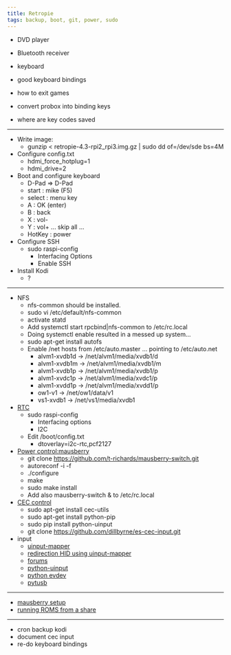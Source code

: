 ```yaml
---
title: Retropie
tags: backup, boot, git, power, sudo
---
```


- DVD player
- Bluetooth receiver 
- keyboard 

- good keyboard bindings
- how to exit games
- convert probox into binding keys
- where are key codes saved


* * *

- Write image:
   - gunzip < retropie-4.3-rpi2_rpi3.img.gz | sudo dd of=/dev/sde bs=4M
- Configure config.txt
   - hdmi_force_hotplug=1
   - hdmi_drive=2
- Boot and configure keyboard
  - D-Pad => D-Pad
  - start : mike (F5)
  - select : menu key
  - A :  OK (enter)
  - B : back
  - X : vol-
  - Y : vol+
  ... skip all ...
  - HotKey : power
- Configure SSH
  - sudo raspi-config
      - Interfacing Options
      - Enable SSH
- Install Kodi
  - ?



* * *

- NFS
  - nfs-common should be installed.
  - sudo vi /etc/default/nfs-common
  - activate statd
  - Add systemctl start rpcbind|nfs-common to /etc/rc.local
  - Doing systemctl enable resulted in a messed up system...
  - sudo apt-get install autofs
  - Enable /net hosts from /etc/auto.master ... pointing to /etc/auto.net
     - alvm1-xvdb1d -> /net/alvm1/media/xvdb1/d
     - alvm1-xvdb1m -> /net/alvm1/media/xvdb1/m
     - alvm1-xvdb1p -> /net/alvm1/media/xvdb1/p
     - alvm1-xvdc1p -> /net/alvm1/media/xvdc1/p
     - alvm1-xvdd1p -> /net/alvm1/media/xvdd1/p
     - ow1-v1 -> /net/ow1/data/v1
     - vs1-xvdb1 -> /net/vs1/media/xvdb1
- [RTC](https://afterthoughtsoftware.com/products/rasclock)
  - sudo raspi-config
    - Interfacing options
    - I2C
  - Edit /boot/config.txt
    - dtoverlay=i2c-rtc,pcf2127
- [Power control:mausberry](https://mausberry-circuits.myshopify.com/pages/setup)
    - git clone https://github.com/t-richards/mausberry-switch.git
    - autoreconf -i -f
    - ./configure
    - make
    - sudo make install
    - Add also mausberry-switch & to /etc/rc.local
- [CEC control](https://github.com/dillbyrne/es-cec-input)
    - sudo apt-get install cec-utils
    - sudo apt-get install python-pip
    - sudo pip install python-uinput
    - git clone https://github.com/dillbyrne/es-cec-input.git
- input
  - [uinput-mapper](https://github.com/MerlijnWajer/uinput-mapper)
  - [redirection HID using uinput-mapper](http://blog.pi3g.com/2014/03/uinput-mapper-redirecting-keyboard-and-mouse-to-any-linux-system-using-a-raspberry-pi/)
  - [forums](https://www.raspberrypi.org/forums/viewtopic.php?t=85299)
  - [python-uinput](http://tjjr.fi/sw/python-uinput/)
  - [python evdev](http://python-evdev.readthedocs.io/en/latest/tutorial.html#)
  - [pytusb](https://github.com/pyusb/pyusb)

* * *

- [mausberry setup](https://mausberry-circuits.myshopify.com/pages/setup)
- [running ROMS from a share](https://github.com/RetroPie/RetroPie-Setup/wiki/Running-ROMs-from-a-Network-Share)

* * * 

- cron backup kodi
- document cec input
- re-do keyboard bindings

